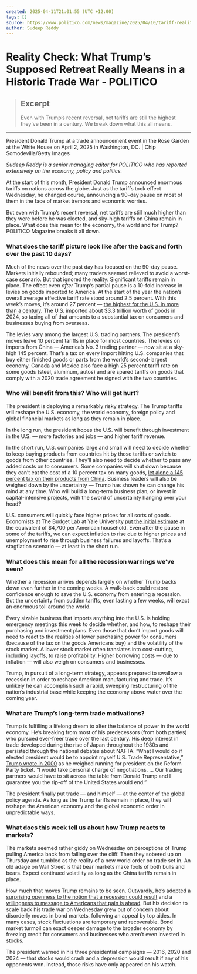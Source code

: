 ```yaml
---
created: 2025-04-11T21:01:55 (UTC +12:00)
tags: []
source: https://www.politico.com/news/magazine/2025/04/10/tariff-reality-check-trump-retreat-00285270
author: Sudeep Reddy
---
```


# Reality Check: What Trump’s Supposed Retreat Really Means in a Historic Trade War - POLITICO

> ## Excerpt
> Even with Trump’s recent reversal, net tariffs are still the highest they've been in a century. We break down what this all means.

---
President Donald Trump at a trade announcement event in the Rose Garden at the White House on April 2, 2025 in Washington, DC. | Chip Somodevilla/Getty Images

_Sudeep Reddy is a senior managing editor for POLITICO who has reported extensively on the economy, policy and politics._  

At the start of this month, President Donald Trump announced enormous tariffs on nations across the globe. Just as the tariffs took effect Wednesday, he changed course, announcing a 90-day pause on most of them in the face of market tremors and economic worries.

But even with Trump’s recent reversal, net tariffs are still much higher than they were before he was elected, and sky-high tariffs on China remain in place. What does this mean for the economy, the world and for Trump? POLITICO Magazine breaks it all down.

### **What does the tariff picture look like after the back and forth over the past 10 days?**

Much of the news over the past day has focused on the 90-day pause. Markets initially rebounded; many traders seemed relieved to avoid a worst-case scenario. But that ignored the reality: Significant tariffs remain in place. The effect even _after_ Trump’s partial pause is a 10-fold increase in levies on goods imported to America. At the start of the year the nation’s overall average effective tariff rate stood around 2.5 percent. With this week’s moves, it’s around 27 percent — [the highest for the U.S. in more than a century](https://budgetlab.yale.edu/research/fiscal-and-economic-effects-revised-april-9-tariffs). The U.S. imported about $3.3 trillion worth of goods in 2024, so taxing all of that amounts to a substantial tax on consumers and businesses buying from overseas.

The levies vary among the largest U.S. trading partners. The president’s moves leave 10 percent tariffs in place for most countries. The levies on imports from China — America’s No. 3 trading partner — now sit at a sky-high 145 percent. That’s a tax on every import hitting U.S. companies that buy either finished goods or parts from the world’s second-largest economy. Canada and Mexico also face a high 25 percent tariff rate on some goods (steel, aluminum, autos) and are spared tariffs on goods that comply with a 2020 trade agreement he signed with the two countries.

### **Who will benefit from this? Who will get hurt?**

The president is deploying a remarkably risky strategy. The Trump tariffs will reshape the U.S. economy, the world economy, foreign policy and global financial markets as long as they remain in place.

In the long run, the president hopes the U.S. will benefit through investment in the U.S. — more factories and jobs — and higher tariff revenue.

In the short run, U.S. companies large and small will need to decide whether to keep buying products from countries hit by those tariffs or switch to goods from other countries. They’ll also need to decide whether to pass any added costs on to consumers. Some companies will shut down because they can’t eat the cost of a 10 percent tax on many goods, [let alone a 145 percent tax on their products from China](https://www.politico.com/news/2025/04/09/trumps-tariffs-china-relations-00282822). Business leaders will also be weighed down by the uncertainty — Trump has shown he can change his mind at any time. Who will build a long-term business plan, or invest in capital-intensive projects, with the sword of uncertainty hanging over your head?

U.S. consumers will quickly face higher prices for all sorts of goods. Economists at The Budget Lab at Yale University [put the initial estimate](https://budgetlab.yale.edu/research/fiscal-and-economic-effects-revised-april-9-tariffs) at the equivalent of $4,700 per American household. Even after the pause in some of the tariffs, we can expect inflation to rise due to higher prices and unemployment to rise through business failures and layoffs. That’s a stagflation scenario — at least in the short run.

### **What does this mean for all the recession warnings we’ve seen?**

Whether a recession arrives depends largely on whether Trump backs down even further in the coming weeks. A walk-back could restore confidence enough to save the U.S. economy from entering a recession. But the uncertainty from sudden tariffs, even lasting a few weeks, will exact an enormous toll around the world.

Every sizable business that imports anything into the U.S. is holding emergency meetings this week to decide whether, and how, to reshape their purchasing and investment plans. Even those that don’t import goods will need to react to the realities of lower purchasing power for consumers (because of the tax on the goods Americans buy) and the volatility of the stock market. A lower stock market often translates into cost-cutting, including layoffs, to raise profitability. Higher borrowing costs — due to inflation — will also weigh on consumers and businesses.

Trump, in pursuit of a long-term strategy, appears prepared to swallow a recession in order to reshape American manufacturing and trade. It’s unlikely he can accomplish such a rapid, sweeping restructuring of the nation’s industrial base while keeping the economy above water over the coming year.

### **What are Trump’s long-term trade motivations?**

Trump is fulfilling a lifelong dream to alter the balance of power in the world economy. He’s breaking from most of his predecessors (from both parties) who pursued ever-freer trade over the last century. His deep interest in trade developed during the rise of Japan throughout the 1980s and persisted through the national debates about NAFTA. “What I would do if elected president would be to appoint myself U.S. Trade Representative,” [Trump wrote in 2000](https://www.politico.com/magazine/story/2017/01/the-roots-of-trumps-trade-rage-214639/) as he weighed running for president on the Reform Party ticket. “I would take personal charge of negotiations. … Our trading partners would have to sit across the table from Donald Trump and I guarantee you the rip-off of the United States would end.”

The president finally put trade — and himself — at the center of the global policy agenda. As long as the Trump tariffs remain in place, they will reshape the American economy and the global economic order in unpredictable ways.

### **What does this week tell us about how Trump reacts to markets?**

The markets seemed rather giddy on Wednesday on perceptions of Trump pulling America back from falling over the cliff. Then they sobered up on Thursday and tumbled as the reality of a new world order on trade set in. An old adage on Wall Street is that bear markets make fools of both bulls and bears. Expect continued volatility as long as the China tariffs remain in place.

How much that moves Trump remains to be seen. Outwardly, he’s adopted a [surprising openness to the notion that a recession could result](https://www.politico.com/newsletters/politico-nightly/2025/03/10/trumps-risky-recession-dance-00222750) and a [willingness to message to Americans that pain is ahead](https://www.politico.com/newsletters/politico-nightly/2025/04/07/the-ghosts-of-trumps-take-your-medicine-theory-00277325). But his decision to scale back his trade war on Wednesday grew out of concern about disorderly moves in bond markets, following an appeal by top aides. In many cases, stock fluctuations are temporary and recoverable. Bond market turmoil can exact deeper damage to the broader economy by freezing credit for consumers and businesses who aren’t even invested in stocks.

The president warned in his three presidential campaigns — 2016, 2020 and 2024 — that stocks would crash and a depression would result if any of his opponents won. Instead, those risks have only appeared on his watch.
